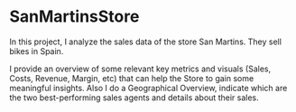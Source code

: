 # SanMartinsStore
 
 In this project, I analyze the sales data of the store San Martins. They sell bikes in Spain.
 
I provide an overview of some relevant key metrics and visuals (Sales, Costs, Revenue, Margin, etc) that can help the Store to gain some meaningful insights. Also I do a Geographical Overview, indicate which are the two best-performing sales agents and details about their sales.
